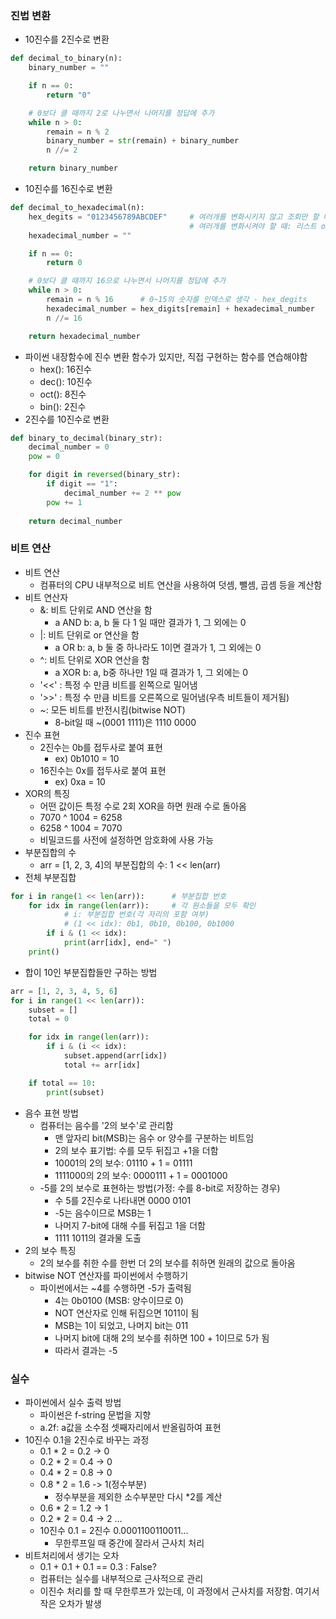 ### 진법 변환
- 10진수를 2진수로 변환
```python
def decimal_to_binary(n):
    binary_number = ""

    if n == 0:
        return "0"

    # 0보다 클 때까지 2로 나누면서 나머지를 정답에 추가
    while n > 0:
        remain = n % 2
        binary_number = str(remain) + binary_number 
        n //= 2

    return binary_number
```
- 10진수를 16진수로 변환
```python
def decimal_to_hexadecimal(n):
    hex_degits = "0123456789ABCDEF"     # 여러개를 변화시키지 않고 조회만 할 때: 문자열이 빠름
                                        # 여러개를 변화시켜야 할 때: 리스트 or 딕셔너리 고려
    hexadecimal_number = ""

    if n == 0:
        return 0

    # 0보다 클 때까지 16으로 나누면서 나머지를 정답에 추가
    while n > 0:
        remain = n % 16      # 0~15의 숫자를 인덱스로 생각 - hex_degits
        hexadecimal_number = hex_digits[remain] + hexadecimal_number
        n //= 16

    return hexadecimal_number
```
- 파이썬 내장함수에 진수 변환 함수가 있지만, 직접 구현하는 함수를 연습해야함
  - hex(): 16진수
  - dec(): 10진수
  - oct(): 8진수
  - bin(): 2진수
- 2진수를 10진수로 변환
```python
def binary_to_decimal(binary_str):
    decimal_number = 0
    pow = 0

    for digit in reversed(binary_str):
        if digit == "1":
            decimal_number += 2 ** pow
        pow += 1
        
    return decimal_number
```

### 비트 연산
- 비트 연산
  - 컴퓨터의 CPU 내부적으로 비트 연산을 사용하여 덧셈, 뺄셈, 곱셈 등을 계산함
- 비트 연산자
  - &: 비트 단위로 AND 연산을 함
    - a AND b: a, b 둘 다 1 일 때만 결과가 1, 그 외에는 0
  - |: 비트 단위로 or 연산을 함
    - a OR b: a, b 둘 중 하나라도 1이면 결과가 1, 그 외에는 0
  - ^: 비트 단위로 XOR 연산을 함
    - a XOR b: a, b중 하나만 1일 때 결과가 1, 그 외에는 0
  - '<<' : 특정 수 만큼 비트를 왼쪽으로 밀어냄
  - '>>' : 특정 수 만큼 비트를 오른쪽으로 밀어냄(우측 비트들이 제거됨)
  - ~: 모든 비트를 반전시킴(bitwise NOT)
    - 8-bit일 때 ~(0001 1111)은 1110 0000
- 진수 표현
  - 2진수는 0b를 접두사로 붙여 표현
    - ex) 0b1010 = 10
  - 16진수는 0x를 접두사로 붙여 표현
    - ex) 0xa = 10
- XOR의 특징
  - 어떤 값이든 특정 수로 2회 XOR을 하면 원래 수로 돌아옴
   - 7070 ^ 1004 = 6258
   - 6258 ^ 1004 = 7070
  - 비밀코드를 사전에 설정하면 암호화에 사용 가능
- 부분집합의 수
  - arr = [1, 2, 3, 4]의 부분집합의 수: 1 << len(arr)
- 전체 부분집합
```python
for i in range(1 << len(arr)):      # 부분집합 번호
    for idx in range(len(arr)):     # 각 원소들을 모두 확인
            # i: 부분집합 번호(각 자리의 포함 여부)
            # (1 << idx): 0b1, 0b10, 0b100, 0b1000
        if i & (1 << idx):
            print(arr[idx], end=" ")
    print()
```
- 합이 10인 부분집합들만 구하는 방법
```python
arr = [1, 2, 3, 4, 5, 6]
for i in range(1 << len(arr)):
    subset = []
    total = 0

    for idx in range(len(arr)):
        if i & (i << idx):
            subset.append(arr[idx])
            total += arr[idx]

    if total == 10:
        print(subset)
```
- 음수 표현 방법
  - 컴퓨터는 음수를 '2의 보수'로 관리함
    - 맨 앞자리 bit(MSB)는 음수 or 양수를 구분하는 비트임
    - 2의 보수 표기법: 수를 모두 뒤집고 +1을 더함
    - 10001의 2의 보수: 01110 + 1 = 01111
    - 1111000의 2의 보수: 0000111 + 1 = 0001000
  - -5를 2의 보수로 표현하는 방법(가정: 수를 8-bit로 저장하는 경우)
    - 수 5를 2진수로 나타내면 0000 0101
    - -5는 음수이므로 MSB는 1
    - 나머지 7-bit에 대해 수를 뒤집고 1을 더함
    - 1111 1011의 결과물 도출
- 2의 보수 특징
  - 2의 보수를 취한 수를 한번 더 2의 보수를 취하면 원래의 값으로 돌아옴
- bitwise NOT 연산자를 파이썬에서 수행하기
  - 파이썬에서는 ~4를 수행하면 -5가 출력됨
    - 4는 0b0100 (MSB: 양수이므로 0)
    - NOT 연산자로 인해 뒤집으면 1011이 됨
    - MSB는 1이 되었고, 나머지 bit는 011
    - 나머지 bit에 대해 2의 보수를 취하면 100 + 1이므로 5가 됨
    - 따라서 결과는 -5

### 실수
- 파이썬에서 실수 출력 방법
  - 파이썬은 f-string 문법을 지향
  - a.2f: a값을 소수점 셋째자리에서 반올림하여 표현
- 10진수 0.1을 2진수로 바꾸는 과정
  - 0.1 * 2 = 0.2  -> 0
  - 0.2 * 2 = 0.4  -> 0
  - 0.4 * 2 = 0.8  -> 0
  - 0.8 * 2 = 1.6  -> 1(정수부분)
    - 정수부분을 제외한 소수부분만 다시 *2를 계산
  - 0.6 * 2 = 1.2  -> 1
  - 0.2 * 2 = 0.4  -> 2 ...
  - 10진수 0.1 = 2진수 0.0001100110011...
    - 무한루프일 때 중간에 잘라서 근사치 처리
- 비트처리에서 생기는 오차
  - 0.1 + 0.1 + 0.1 == 0.3 : False?
  - 컴퓨터는 실수를 내부적으로 근사적으로 관리
  - 이진수 처리를 할 때 무한루프가 있는데, 이 과정에서 근사치를 저장함. 여기서 작은 오차가 발생
  